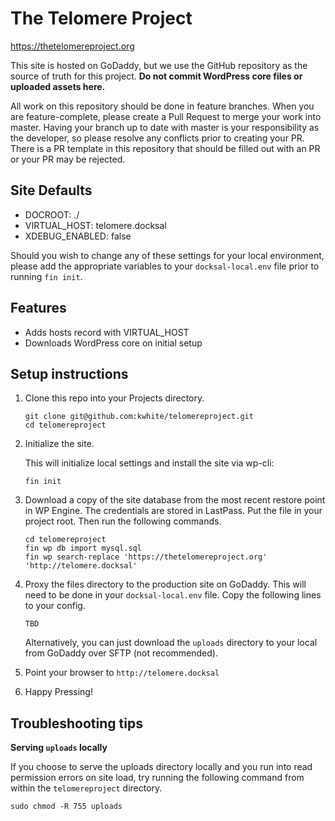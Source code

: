 # The Telomere Project
https://thetelomereproject.org

This site is hosted on GoDaddy, but we use the GitHub repository as the source of truth for this project. **Do not commit WordPress core files or uploaded assets here.**

All work on this repository should be done in feature branches. When you are feature-complete, please create a Pull Request to merge your work into master. Having your branch up to date with master is your responsibility as the developer, so please resolve any conflicts prior to creating your PR. There is a PR template in this repository that should be filled out with an PR or your PR may be rejected.

## Site Defaults
* DOCROOT: ./
* VIRTUAL_HOST: telomere.docksal
* XDEBUG_ENABLED: false

Should you wish to change any of these settings for your local environment, please add the appropriate variables to your `docksal-local.env` file prior to running `fin init`.

## Features
* Adds hosts record with VIRTUAL_HOST
* Downloads WordPress core on initial setup

## Setup instructions

1. Clone this repo into your Projects directory.

    ```
    git clone git@github.com:kwhite/telomereproject.git
    cd telomereproject
    ```

1. Initialize the site.

    This will initialize local settings and install the site via wp-cli:

    ```
    fin init
    ```

1. Download a copy of the site database from the most recent restore point in WP Engine. The credentials are stored in LastPass. Put the file in your project root. Then run the following commands.
    ```
    cd telomereproject
    fin wp db import mysql.sql
    fin wp search-replace 'https://thetelomereproject.org' 'http://telomere.docksal'
    ```

1. Proxy the files directory to the production site on GoDaddy. This will need to be done in your `docksal-local.env` file. Copy the following lines to your config.

    ```
    TBD
    ```

    Alternatively, you can just download the `uploads` directory to your local from GoDaddy over SFTP (not recommended).

1. Point your browser to `http://telomere.docksal`

1. Happy Pressing!

## Troubleshooting tips
**Serving `uploads` locally**

If you choose to serve the uploads directory locally and you run into read permission errors on site load, try running the following command from within the `telomereproject` directory.
```
sudo chmod -R 755 uploads
```
